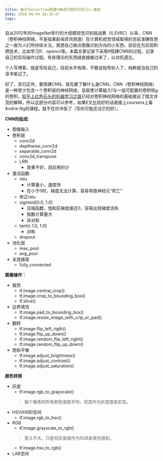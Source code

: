 ```yaml
---
title: 基于Tensorflow搭建CNN进行图形识别(1)-基础
date: 2018-06-04 16:18:47
tags:
---
```


自从2012年的ImageNet举行的大规模视觉识别挑战赛（ILSVRC）以来，CNN（卷积神经网络，不是指某新闻资讯频道）在计算机视觉领域取得的空前准确性使之一直为人们所持续关注。我想自己做点图像识别方向的小东西，目前在为实现积攒技术，比如学习tf、opencv等。本篇文章记录下采用tf搭建CNN的过程，记录自己的实际操作过程。有些理论的东西就直接搬过来了，以对抗遗忘。

个人写博客，就是写给自己，目前水平有限，不敢说指导别人了，纯粹就当自己的读书笔记了。

好了，言归正传，要搭建CNN，首先要了解什么是CNN。CNN（卷积神经网络）是一种至少包含一个卷积层的神经网络，该层使计算输入f与一组可配置的卷积核g的卷积。[知乎上红色石头的机器学习之路](https://zhuanlan.zhihu.com/p/31554961)已经对卷积神经网络的基础做出了图文并茂的解释，所以这部分内容可以参考，如果E文比较好的话直接上coursera上看Andrw Ng的课程。就不在炒冷饭了（写的可能还没它的好）。

**CNN的组成:**
+ 图像输入
+ 卷积层
  + conv2d
  + depthwise_conv2d
  + separable_conv2d
  + conv2d_transpose
  + LRN
    + 效果不好，目前用的少
+ 激活函数:
  + relu
    + 计算量小，速度快
    + 在小于0时，梯度无法计算，容易导致神经元“死亡”
  + 修正relu
  + sigmoid[0.0, 1.0]
    + 压缩函数，饱和区梯度接近0，容易出现梯度消失
    + 指数计算量大
    + 非对称
  + tanh[-1.0, 1.0]
    + 对称
  + dropout
+ 池化层
  + max_pool
  + avg_pool
+ 全连接层
  + fully_connected


**图像操作：**
+ 裁剪
  + tf.image.central_crop()
  + tf.image.crop_to_bounding_box()
  + tf.slice()
+ 边界填充
  + tf.image.pad_to_bounding_box()
  + tf.image.resize_image_with_crip_or_pad()
+ 翻转
  + tf.image.flip_left_rigth()
  + tf.image.flip_up_down()
  + tf.image.random_flip_left_right()
  + tf.image.random_flip_up_down()
+ 饱和平衡
  + tf.image.adjust_brightness()
  + tf.image.adjust_contrast()
  + tf.image.adjust_saturation()

**颜色转换**
+ 灰度
  + tf.image.rgb_to_grayscale()
  > 每个像素的所有颜色值取平均，将其作为灰度值来实现。
+ HSV(HSB)空间
  + tf.image.rgb_to_hsv()
+ RGB
  + tf.image.grayscale_to_rgb()
  > 意义不大。只是将灰度值作为RGB来填充得到。
  + tf.image.hsv_to_rgb()
+ LAB空间